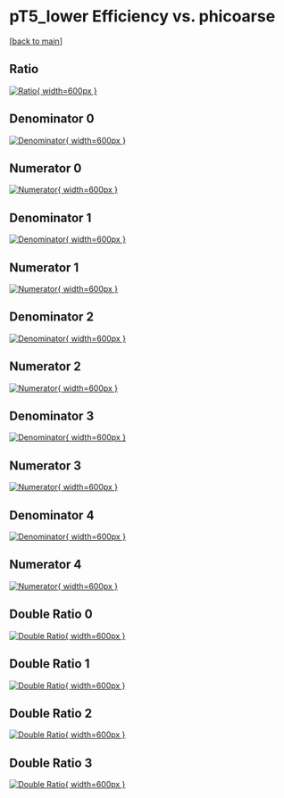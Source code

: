 # pT5_lower Efficiency vs. phicoarse

[[back to main](./)]



## Ratio

[![Ratio](../mtv/var/pT5_lower_xtr_211_0_eff_phicoarse.png){ width=600px }](../mtv/var/pT5_lower_xtr_211_0_eff_phicoarse.pdf)

## Denominator 0

[![Denominator](../mtv/den/pT5_lower_xtr_211_0_eff_phicoarse_den0.png){ width=600px }](../mtv/den/pT5_lower_xtr_211_0_eff_phicoarse_den0.pdf)

## Numerator 0

[![Numerator](../mtv/num/pT5_lower_xtr_211_0_eff_phicoarse_num0.png){ width=600px }](../mtv/num/pT5_lower_xtr_211_0_eff_phicoarse_num0.pdf)

## Denominator 1

[![Denominator](../mtv/den/pT5_lower_xtr_211_0_eff_phicoarse_den1.png){ width=600px }](../mtv/den/pT5_lower_xtr_211_0_eff_phicoarse_den1.pdf)

## Numerator 1

[![Numerator](../mtv/num/pT5_lower_xtr_211_0_eff_phicoarse_num1.png){ width=600px }](../mtv/num/pT5_lower_xtr_211_0_eff_phicoarse_num1.pdf)

## Denominator 2

[![Denominator](../mtv/den/pT5_lower_xtr_211_0_eff_phicoarse_den2.png){ width=600px }](../mtv/den/pT5_lower_xtr_211_0_eff_phicoarse_den2.pdf)

## Numerator 2

[![Numerator](../mtv/num/pT5_lower_xtr_211_0_eff_phicoarse_num2.png){ width=600px }](../mtv/num/pT5_lower_xtr_211_0_eff_phicoarse_num2.pdf)

## Denominator 3

[![Denominator](../mtv/den/pT5_lower_xtr_211_0_eff_phicoarse_den3.png){ width=600px }](../mtv/den/pT5_lower_xtr_211_0_eff_phicoarse_den3.pdf)

## Numerator 3

[![Numerator](../mtv/num/pT5_lower_xtr_211_0_eff_phicoarse_num3.png){ width=600px }](../mtv/num/pT5_lower_xtr_211_0_eff_phicoarse_num3.pdf)

## Denominator 4

[![Denominator](../mtv/den/pT5_lower_xtr_211_0_eff_phicoarse_den4.png){ width=600px }](../mtv/den/pT5_lower_xtr_211_0_eff_phicoarse_den4.pdf)

## Numerator 4

[![Numerator](../mtv/num/pT5_lower_xtr_211_0_eff_phicoarse_num4.png){ width=600px }](../mtv/num/pT5_lower_xtr_211_0_eff_phicoarse_num4.pdf)

## Double Ratio 0

[![Double Ratio](../mtv/ratio/pT5_lower_xtr_211_0_eff_phicoarse_ratio0.png){ width=600px }](../mtv/ratio/pT5_lower_xtr_211_0_eff_phicoarse_ratio0.pdf)

## Double Ratio 1

[![Double Ratio](../mtv/ratio/pT5_lower_xtr_211_0_eff_phicoarse_ratio1.png){ width=600px }](../mtv/ratio/pT5_lower_xtr_211_0_eff_phicoarse_ratio1.pdf)

## Double Ratio 2

[![Double Ratio](../mtv/ratio/pT5_lower_xtr_211_0_eff_phicoarse_ratio2.png){ width=600px }](../mtv/ratio/pT5_lower_xtr_211_0_eff_phicoarse_ratio2.pdf)

## Double Ratio 3

[![Double Ratio](../mtv/ratio/pT5_lower_xtr_211_0_eff_phicoarse_ratio3.png){ width=600px }](../mtv/ratio/pT5_lower_xtr_211_0_eff_phicoarse_ratio3.pdf)

